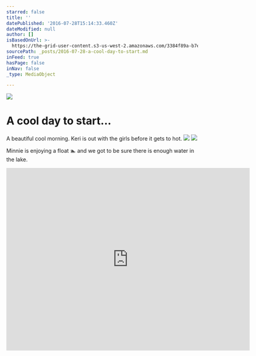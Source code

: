 ```yaml
---
starred: false
title: ''
datePublished: '2016-07-28T15:14:33.460Z'
dateModified: null
author: []
isBasedOnUrl: >-
  https://the-grid-user-content.s3-us-west-2.amazonaws.com/3384f89a-b7e7-4d7d-a011-2440fc295ef1.jpg
sourcePath: _posts/2016-07-28-a-cool-day-to-start.md
inFeed: true
hasPage: false
inNav: false
_type: MediaObject

---
```

![](https://the-grid-user-content.s3-us-west-2.amazonaws.com/3384f89a-b7e7-4d7d-a011-2440fc295ef1.jpg)

# A cool day to start...

A beautiful cool morning. Keri is out with the girls before it gets to hot.
![](https://the-grid-user-content.s3-us-west-2.amazonaws.com/79b17f14-5180-4187-9524-0a1984a31ace.jpg)
![](https://the-grid-user-content.s3-us-west-2.amazonaws.com/0e12a65e-7b91-45cd-a675-f34edbc08e47.jpg)

Minnie is enjoying a float 🏊 and we got to be sure there is enough water in the lake.

<iframe src="https://cdn.embedly.com/widgets/media.html?src=https%3A%2F%2Fwww.youtube.com%2Fembed%2FoRSkI5Ol-e4%3Ffeature%3Doembed&amp;url=http%3A%2F%2Fwww.youtube.com%2Fwatch%3Fv%3DoRSkI5Ol-e4&amp;image=https%3A%2F%2Fi.ytimg.com%2Fvi%2FoRSkI5Ol-e4%2Fhqdefault.jpg&amp;key=b7d04c9b404c499eba89ee7072e1c4f7&amp;type=text%2Fhtml&amp;schema=youtube" width="640" height="480" scrolling="no" frameborder="0" allowfullscreen="" style=""></iframe>